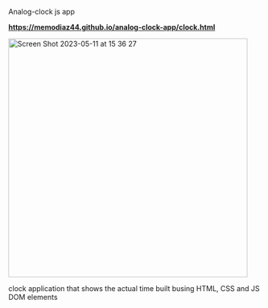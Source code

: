 Analog-clock js app

**https://memodiaz44.github.io/analog-clock-app/clock.html**

<img width="475" alt="Screen Shot 2023-05-11 at 15 36 27" src="https://github.com/memodiaz44/react-calculator-app/assets/121352998/cc94b41e-e9ca-498a-87c2-d7f42ef11c63">



clock application that shows the actual time built busing HTML, CSS  and JS DOM elements

